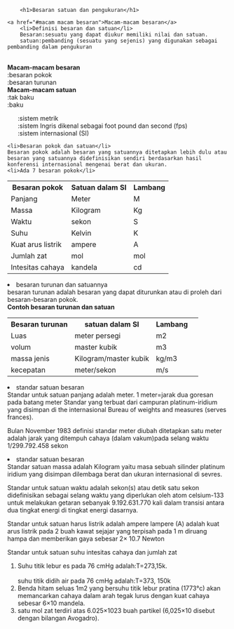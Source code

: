 		<h1>Besaran satuan dan pengukuran</h1>
	
	<a href="#macam macam besaran">Macam-macam besaran</a>
		<li>Definisi besaran dan satuan</li>
		Besaran:sesuatu yang dapat diukur memiliki nilai dan satuan. 
		satuan:pembanding (sesuatu yang sejenis) yang digunakan sebagai pembanding dalam pengukuran
<br>
		<b id="macam macam besaran">Macam-macam besaran</b>
       <br>:besaran pokok
       <br>:besaran turunan<br>
    <b>Macam-macam satuan</b>
       <br>:tak baku</li>
       <br>:baku</li>
           <ul>
           	:sistem metrik<br>
           	:sistem Ingris dikenal sebagai foot pound dan second (fps) <br>
           	:sistem internasional (SI)<br>
           </ul>

  
   	<li>Besaran pokok dan satuan</li>
   	Besaran pokok adalah besaran yang satuannya ditetapkan lebih dulu atau besaran yang satuannya didefinisikan sendiri berdasarkan hasil konferensi internasional mengenai berat dan ukuran.
   	<li>Ada 7 besaran pokok</li>
   </ul>
   <table>
   <tr>
   	<th>Besaran pokok</th>
   	<th>Satuan dalam SI</th>
   	<th>Lambang</th>
   </tr>
   <tr>
   	<td>Panjang</td>
   	<td>Meter</td>
   	<td>M</td>
   </tr>
   <tr>
   	<td>Massa</td>
   	<td>Kilogram</td>
   	<td>Kg</td>
   </tr>
   <tr>
   	<td>Waktu</td>
   	<td>sekon</td>
   	<td>S</td>
   </tr>
   <tr>
   	<td>Suhu</td>
   	<td>Kelvin</td>
   	<td>K</td>
   </tr>
   <tr>
   	<td>Kuat arus listrik</td>
   	<td>ampere</td>
   	<td>A</td>
   </tr>
   <tr>
   	<td>Jumlah zat</td>
   	<td>mol</td>
   	<td>mol</td>
   </tr>
   <tr>
   	<td>Intesitas cahaya</td>
   	<td>kandela</td>
   	<td>cd</td>
   </tr>
   </table>
   <li>besaran turunan dan satuannya</li>
   besaran turunan adalah besaran yang dapat diturunkan atau di proleh dari besaran-besaran pokok.
   <br />
   <b>Contoh besaran turunan dan satuan</b>
   <table>
   	<tr>
   		<th>Besaran turunan</th>
   		<th>satuan dalam SI</th>
   		<th>Lambang</th>
   	</tr>
   	<tr>
   		<td>Luas</td>
   		<td>meter persegi</td>
   		<td>m2</td>
   	</tr>
   	<tr>
   		<td>volum</td>
   		<td>master kubik</td>
   		<td>m3</td>
   	</tr>
   	<tr>
   		<td>massa jenis</td>
   		<td>Kilogram/master kubik</td>
   		<td>kg/m3</td>
   	</tr>
   	<tr>
   		<td>kecepatan</td>
   		<td>meter/sekon</td>
   		<td>m/s</td>
   		<td></td>
   	</tr>
   </table>
   <li>standar satuan besaran</li>
   Standar untuk satuan panjang adalah meter. 1 meter=jarak dua goresan pada batang meter Standar yang terbuat dari campuran platinum-iridium yang disimpan di the internasional Bureau of weights and measures (serves frances). 
   <p>Bulan November 1983 definisi standar meter diubah ditetapkan satu meter adalah jarak yang ditempuh cahaya (dalam vakum)pada selang waktu 1/299.792.458 sekon</p>
   <li>standar satuan besaran</li>
   Standar satuan massa adalah Kilogram yaitu masa sebuah silinder platinum iridium yang disimpan dilembaga berat dan ukuran internasional di sevres. 
   
   <p>Standar untuk satuan waktu adalah sekon(s) atau detik satu sekon didefinisikan sebagai selang waktu yang diperlukan oleh atom celsium-133 untuk melakukan getaran sebanyak 9.192.631.770 kali dalam transisi antara dua tingkat energi di tingkat energi dasarnya.</p> 
   <p>Standar untuk satuan harus listrik adalah ampere lampere (A) adalah kuat arus listrik pada 2 buah kawat sejajar yang terpisah pada 1 m diruang hampa dan memberikan gaya sebesar 2× 10.7 Newton</p>
   <p>Standar untuk satuan suhu intesitas cahaya dan jumlah zat</p>
   <ol>
   	<li>Suhu titik lebur es pada 76 cmHg adalah:T=273,15k.</li>
   	<br />
   	suhu titik didih air pada 76 cmHg adalah:T=373, 150k
   	<li>Benda hitam seluas 1m2 yang bersuhu titik lebur pratina (1773°c) akan memancarkan cahaya dalam arah tegak lurus dengan kuat cahaya sebesar 6×10 mandela. </li>
   	<li>satu mol zat terdiri atas 6.025×1023 buah partikel (6,025×10 disebut dengan bilangan Avogadro).</li>
   	
   </ol>
	

		
</body>
	
</head>
</html>
